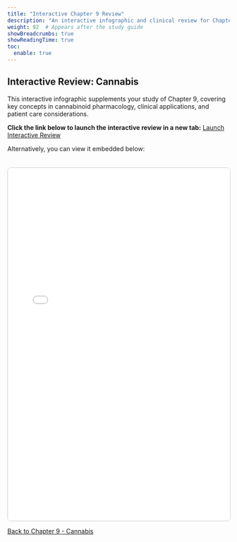 ```yaml
---
title: "Interactive Chapter 9 Review"
description: "An interactive infographic and clinical review for Chapter 9: Cannabis."
weight: 92  # Appears after the study guide
showBreadcrumbs: true
showReadingTime: true
toc:
  enable: true
---
```


## Interactive Review: Cannabis

This interactive infographic supplements your study of Chapter 9, covering key concepts in cannabinoid pharmacology, clinical applications, and patient care considerations.

**Click the link below to launch the interactive review in a new tab:**
<a href="/pathoDocs/static/pharmtx/ch9.-review.html" target="_blank" rel="noopener noreferrer" class="btn btn-primary">Launch Interactive Review</a>

Alternatively, you can view it embedded below:
<iframe src="/pathoDocs/static/pharmtx/ch9.-review.html" width="100%" height="800px" style="border:1px solid #ccc; border-radius: 8px; margin-top: 20px;">
  Your browser does not support iframes. Please <a href="/pathoDocs/static/pharmtx/ch9.-review.html" target="_blank" rel="noopener noreferrer">click here to view the content</a>.
</iframe>

[Back to Chapter 9 - Cannabis](../)
